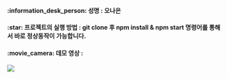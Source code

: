<h4>:information_desk_person: 성명 : 오나은</h4>
<h4>:star: 프로젝트의 실행 방법 : git clone 후 npm install & npm start 명령어를 통해서 바로 정상동작이 가능합니다.</h4>
<h4>:movie_camera: 데모 영상 :</h4>
<img src='https://github.com/Ohnaeun/wanted-pre-onboarding-frontend/assets/78330010/091229a4-06bd-4693-8637-838ac2907c1e'>

